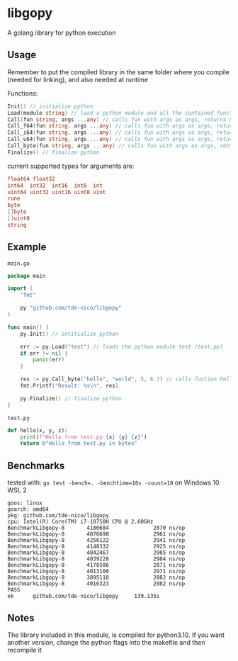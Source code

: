 # libgopy

A golang library for python execution

## Usage

Remember to put the compiled library in the same folder where you compile (needed for linking), and also needed at runtime

Functions:
```go
Init() // initialize python
Load(module string) // load a python module and all the contained functions (the functions starting wiht '_' will be considered private and then not loaded)
Call(fun string, args ...any) // calls fun with args as args, returns nothing
Call_f64(fun string, args ...any) // calls fun with args as args, returns float64
Call_i64(fun string, args ...any) // calls fun with args as args, returns int64
Call_u64(fun string, args ...any) // calls fun with args as args, returns uint64
Call_byte(fun string, args ...any) // calls fun with args as args, returns []byte
Finalize() // finalize python
```
current supported types for arguments are:
```go
float64 float32
int64  int32  int16  int8  int
uint64 uint32 uint16 uint8 uint
rune
byte
[]byte
[]uint8
string
```

## Example

`main.go`
```go
package main

import (
    "fmt"

    py "github.com/tde-nico/libgopy"
)

func main() {
	py.Init() // intitialize python

    err := py.Load("test") // loads the python module test (test.py)
    if err != nil {
        panic(err)
    }

    res := py.Call_byte("hello", "world", 5, 6.7) // calls fuction hello as: func hello(string, int, float) []byte
    fmt.Printf("Result: %s\n", res)

    py.Finalize() // finalize python
}
```

`test.py`
```py
def hello(x, y, z):
    print(f"Hello from test.py {x} {y} {z}")
    return b"Hello from test.py in bytes"
```

## Benchmarks

tested with: `go test -bench=. -benchtime=10s -count=10` on Windows 10 WSL 2
```
goos: linux
goarch: amd64
pkg: github.com/tde-nico/libgopy
cpu: Intel(R) Core(TM) i7-10750H CPU @ 2.60GHz
BenchmarkLibgopy-8       4186684              2870 ns/op
BenchmarkLibgopy-8       4076690              2961 ns/op
BenchmarkLibgopy-8       4256122              2941 ns/op
BenchmarkLibgopy-8       4148332              2925 ns/op
BenchmarkLibgopy-8       4042467              2985 ns/op
BenchmarkLibgopy-8       4039228              2984 ns/op
BenchmarkLibgopy-8       4178586              2871 ns/op
BenchmarkLibgopy-8       4013100              2971 ns/op
BenchmarkLibgopy-8       3895118              2882 ns/op
BenchmarkLibgopy-8       4016323              2982 ns/op
PASS
ok      github.com/tde-nico/libgopy     139.135s
```

## Notes

The library included in this module, is compiled for python3.10.
If you want another version, change the python flags into the makefile and then recompile it
